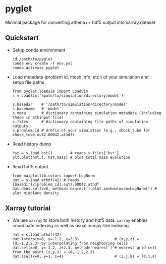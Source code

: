 # pyglet
Minimal package for converting athena++ hdf5 output into xarray dataset

## Quickstart
* Setup conda environment
  ```
  cd /path/to/pyglet
  conda env create -f env.yml
  conda activate pyglet
  ```
* Load metadata (problem id, mesh info, etc.) of your simulation and setup file paths
  ```
  from pyglet.loadsim import LoadSim
  s = LoadSim('/path/to/simulation/directory/model')
  
  s.basedir    # '/path/to/simulation/directory/model'
  s.basename   # 'model'
  s.meta       # dictionary containing simulation metadata (including those in athinput file)
  s.files      # dictionary containing file paths of simulation outputs
  s.problem_id # drefix of your simulation (e.g., shock_tube for shock_tube.out2.00042.athdf)
  ```
* Read history dump
  ```
  hst = s.load_hst()        # reads s.files['hst']
  plt.plot(hst.t, hst.mass) # plot total mass evolution
  ```
* Read hdf5 output
  ```
  from matplotlib.colors import LogNorm
  dat = s.load_athdf(42) # reads [basedir]/[problem_id].out?.00042.athdf
  dat.dens.sel(z=0, method='nearest').plot.imshow(norm=LogNorm()) # plot midplane density
  ```

## Xarray tutorial
* We use `xarray` to store both history and hdf5 data. `xarray` enables coordinate indexing as well as usual numpy-like indexing.
  ```
  dat = s.load_athdf(42)
  dat.interp(x=0, y=-1.2, z=2.3)                # (x,y,z) = (0,-1.2,2.3) by interpolating from neighboring cells
  dat.sel(x=0, y=-1.2, z=2.3, method='nearest') # nearest grid cell from the point (x,y,z) = (0,-1.2,2.3)
  dat.isel(x=0, y=1, z=4)                       # (i,j,k) = (0,1,4)
  ```
